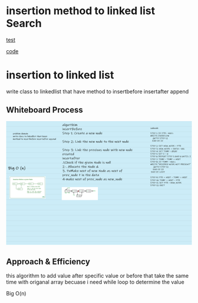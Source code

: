 # insertion method to linked list  Search 

[test](linked.test.js)

[code](insertion.js)

# insertion to linked list

write class to linkedlist that have 
method to insertbefore insertafter append

## Whiteboard Process
 ![array-binary](./linkedlistinsertafbef.png)



 ## Approach & Efficiency

this algorithm to add value after specific value or before that take the same time with origanal array becuase i need while loop to determine the value


 Big O(n)

